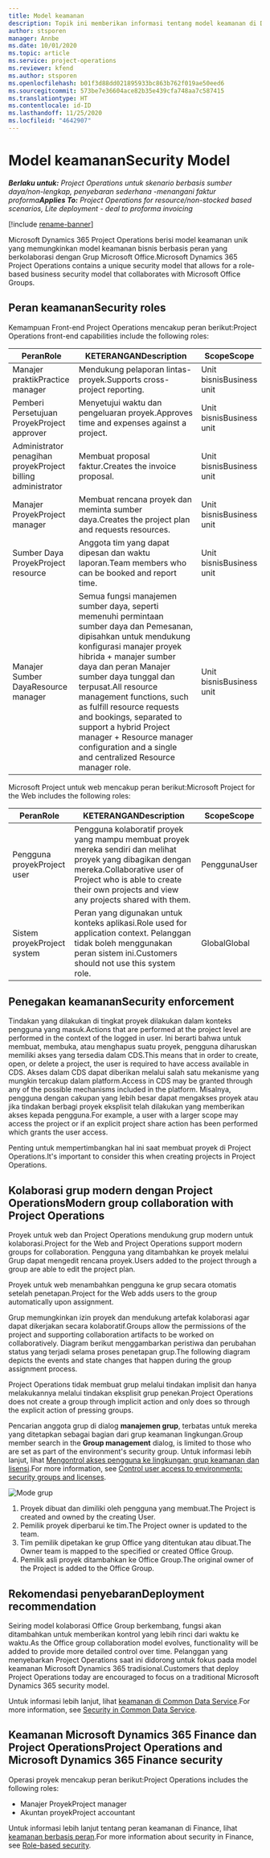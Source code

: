 ```yaml
---
title: Model keamanan
description: Topik ini memberikan informasi tentang model keamanan di Dynamics 365 Project Operations.
author: stsporen
manager: Annbe
ms.date: 10/01/2020
ms.topic: article
ms.service: project-operations
ms.reviewer: kfend
ms.author: stsporen
ms.openlocfilehash: b01f3d88dd021895933bc863b762f019ae50eed6
ms.sourcegitcommit: 573be7e36604ace82b35e439cfa748aa7c587415
ms.translationtype: HT
ms.contentlocale: id-ID
ms.lasthandoff: 11/25/2020
ms.locfileid: "4642907"
---
```

# <a name="security-model"></a><span data-ttu-id="e217d-103">Model keamanan</span><span class="sxs-lookup"><span data-stu-id="e217d-103">Security Model</span></span>

<span data-ttu-id="e217d-104">_**Berlaku untuk:** Project Operations untuk skenario berbasis sumber daya/non-lengkap, penyebaran sederhana -menangani faktur proforma_</span><span class="sxs-lookup"><span data-stu-id="e217d-104">_**Applies To:** Project Operations for resource/non-stocked based scenarios, Lite deployment - deal to proforma invoicing_</span></span>

[!include [rename-banner](~/includes/cc-data-platform-banner.md)]

<span data-ttu-id="e217d-105">Microsoft Dynamics 365 Project Operations berisi model keamanan unik yang memungkinkan model keamanan bisnis berbasis peran yang berkolaborasi dengan Grup Microsoft Office.</span><span class="sxs-lookup"><span data-stu-id="e217d-105">Microsoft Dynamics 365 Project Operations contains a unique security model that allows for a role-based business security model that collaborates with Microsoft Office Groups.</span></span> 


## <a name="security-roles"></a><span data-ttu-id="e217d-106">Peran keamanan</span><span class="sxs-lookup"><span data-stu-id="e217d-106">Security roles</span></span>
<span data-ttu-id="e217d-107">Kemampuan Front-end Project Operations mencakup peran berikut:</span><span class="sxs-lookup"><span data-stu-id="e217d-107">Project Operations front-end capabilities include the following roles:</span></span>

| <span data-ttu-id="e217d-108">Peran</span><span class="sxs-lookup"><span data-stu-id="e217d-108">Role</span></span>                          | <span data-ttu-id="e217d-109">KETERANGAN</span><span class="sxs-lookup"><span data-stu-id="e217d-109">Description</span></span>                                                                                                                                                                 | <span data-ttu-id="e217d-110">Scope</span><span class="sxs-lookup"><span data-stu-id="e217d-110">Scope</span></span> |
|-------------------------------|-----------------------------------------------------------------------------------------------------------------------------------------------------------------------------|------|
| <span data-ttu-id="e217d-111">Manajer praktik</span><span class="sxs-lookup"><span data-stu-id="e217d-111">Practice manager</span></span>              | <span data-ttu-id="e217d-112">Mendukung pelaporan lintas-proyek.</span><span class="sxs-lookup"><span data-stu-id="e217d-112">Supports cross-project reporting.</span></span>                                                                                                            | <span data-ttu-id="e217d-113">Unit bisnis</span><span class="sxs-lookup"><span data-stu-id="e217d-113">Business unit</span></span>              |
| <span data-ttu-id="e217d-114">Pemberi Persetujuan Proyek</span><span class="sxs-lookup"><span data-stu-id="e217d-114">Project approver</span></span>              | <span data-ttu-id="e217d-115">Menyetujui waktu dan pengeluaran proyek.</span><span class="sxs-lookup"><span data-stu-id="e217d-115">Approves time and expenses against a project.</span></span>                                                                                                                              | <span data-ttu-id="e217d-116">Unit bisnis</span><span class="sxs-lookup"><span data-stu-id="e217d-116">Business unit</span></span> |
| <span data-ttu-id="e217d-117">Administrator penagihan proyek</span><span class="sxs-lookup"><span data-stu-id="e217d-117">Project billing administrator</span></span> | <span data-ttu-id="e217d-118">Membuat proposal faktur.</span><span class="sxs-lookup"><span data-stu-id="e217d-118">Creates the invoice proposal.</span></span>                                                                                                                                                 | <span data-ttu-id="e217d-119">Unit bisnis</span><span class="sxs-lookup"><span data-stu-id="e217d-119">Business unit</span></span> |
| <span data-ttu-id="e217d-120">Manajer Proyek</span><span class="sxs-lookup"><span data-stu-id="e217d-120">Project manager</span></span>               | <span data-ttu-id="e217d-121">Membuat rencana proyek dan meminta sumber daya.</span><span class="sxs-lookup"><span data-stu-id="e217d-121">Creates the project plan and requests resources.</span></span>                                                                                                                              | <span data-ttu-id="e217d-122">Unit bisnis</span><span class="sxs-lookup"><span data-stu-id="e217d-122">Business unit</span></span> |
| <span data-ttu-id="e217d-123">Sumber Daya Proyek</span><span class="sxs-lookup"><span data-stu-id="e217d-123">Project resource</span></span>              | <span data-ttu-id="e217d-124">Anggota tim yang dapat dipesan dan waktu laporan.</span><span class="sxs-lookup"><span data-stu-id="e217d-124">Team members who can be booked and report time.</span></span>                                                                                                          | <span data-ttu-id="e217d-125">Unit bisnis</span><span class="sxs-lookup"><span data-stu-id="e217d-125">Business unit</span></span>|
| <span data-ttu-id="e217d-126">Manajer Sumber Daya</span><span class="sxs-lookup"><span data-stu-id="e217d-126">Resource manager</span></span>              | <span data-ttu-id="e217d-127">Semua fungsi manajemen sumber daya, seperti memenuhi permintaan sumber daya dan Pemesanan, dipisahkan untuk mendukung konfigurasi manajer proyek hibrida + manajer sumber daya dan peran Manajer sumber daya tunggal dan terpusat.</span><span class="sxs-lookup"><span data-stu-id="e217d-127">All resource management functions, such as fulfill resource requests and bookings, separated to support a hybrid Project manager + Resource manager configuration and a single and centralized Resource manager role.</span></span> | <span data-ttu-id="e217d-128">Unit bisnis</span><span class="sxs-lookup"><span data-stu-id="e217d-128">Business unit</span></span> |


<span data-ttu-id="e217d-129">Microsoft Project untuk web mencakup peran berikut:</span><span class="sxs-lookup"><span data-stu-id="e217d-129">Microsoft Project for the Web includes the following roles:</span></span>

| <span data-ttu-id="e217d-130">Peran</span><span class="sxs-lookup"><span data-stu-id="e217d-130">Role</span></span>           | <span data-ttu-id="e217d-131">KETERANGAN</span><span class="sxs-lookup"><span data-stu-id="e217d-131">Description</span></span>                                                                                                        | <span data-ttu-id="e217d-132">Scope</span><span class="sxs-lookup"><span data-stu-id="e217d-132">Scope</span></span>  |
|----------------|--------------------------------------------------------------------------------------------------------------------|--------|
| <span data-ttu-id="e217d-133">Pengguna proyek</span><span class="sxs-lookup"><span data-stu-id="e217d-133">Project user</span></span>   | <span data-ttu-id="e217d-134">Pengguna kolaboratif proyek yang mampu membuat proyek mereka sendiri dan melihat proyek yang dibagikan dengan mereka.</span><span class="sxs-lookup"><span data-stu-id="e217d-134">Collaborative user of Project   who is able to create their own projects and view any projects shared with   them.</span></span> | <span data-ttu-id="e217d-135">Pengguna</span><span class="sxs-lookup"><span data-stu-id="e217d-135">User</span></span>   |
| <span data-ttu-id="e217d-136">Sistem proyek</span><span class="sxs-lookup"><span data-stu-id="e217d-136">Project system</span></span> | <span data-ttu-id="e217d-137">Peran yang digunakan untuk konteks aplikasi.</span><span class="sxs-lookup"><span data-stu-id="e217d-137">Role used for application   context.</span></span> <span data-ttu-id="e217d-138">Pelanggan tidak boleh menggunakan peran sistem ini.</span><span class="sxs-lookup"><span data-stu-id="e217d-138">Customers should not use this system role.</span></span>                                    | <span data-ttu-id="e217d-139">Global</span><span class="sxs-lookup"><span data-stu-id="e217d-139">Global</span></span> |

## <a name="security-enforcement"></a><span data-ttu-id="e217d-140">Penegakan keamanan</span><span class="sxs-lookup"><span data-stu-id="e217d-140">Security enforcement</span></span>
<span data-ttu-id="e217d-141">Tindakan yang dilakukan di tingkat proyek dilakukan dalam konteks pengguna yang masuk.</span><span class="sxs-lookup"><span data-stu-id="e217d-141">Actions that are performed at the project level are performed in the context of the logged in user.</span></span> <span data-ttu-id="e217d-142">Ini berarti bahwa untuk membuat, membuka, atau menghapus suatu proyek, pengguna diharuskan memiliki akses yang tersedia dalam CDS.</span><span class="sxs-lookup"><span data-stu-id="e217d-142">This means that in order to create, open, or delete a project, the user is required to have access available in CDS.</span></span> <span data-ttu-id="e217d-143">Akses dalam CDS dapat diberikan melalui salah satu mekanisme yang mungkin tercakup dalam platform.</span><span class="sxs-lookup"><span data-stu-id="e217d-143">Access in CDS may be granted through any of the possible mechanisms included in the platform.</span></span> <span data-ttu-id="e217d-144">Misalnya, pengguna dengan cakupan yang lebih besar dapat mengakses proyek atau jika tindakan berbagi proyek eksplisit telah dilakukan yang memberikan akses kepada pengguna.</span><span class="sxs-lookup"><span data-stu-id="e217d-144">For example, a user with a larger scope may access the project or if an explicit project share action has been performed which grants the user access.</span></span>

<span data-ttu-id="e217d-145">Penting untuk mempertimbangkan hal ini saat membuat proyek di Project Operations.</span><span class="sxs-lookup"><span data-stu-id="e217d-145">It's important to consider this when creating projects in Project Operations.</span></span>

## <a name="modern-group-collaboration-with-project-operations"></a><span data-ttu-id="e217d-146">Kolaborasi grup modern dengan Project Operations</span><span class="sxs-lookup"><span data-stu-id="e217d-146">Modern group collaboration with Project Operations</span></span>
<span data-ttu-id="e217d-147">Proyek untuk web dan Project Operations mendukung grup modern untuk kolaborasi.</span><span class="sxs-lookup"><span data-stu-id="e217d-147">Project for the Web and Project Operations support modern groups for collaboration.</span></span> <span data-ttu-id="e217d-148">Pengguna yang ditambahkan ke proyek melalui Grup dapat mengedit rencana proyek.</span><span class="sxs-lookup"><span data-stu-id="e217d-148">Users added to the project through a group are able to edit the project plan.</span></span>

<span data-ttu-id="e217d-149">Proyek untuk web menambahkan pengguna ke grup secara otomatis setelah penetapan.</span><span class="sxs-lookup"><span data-stu-id="e217d-149">Project for the Web adds users to the group automatically upon assignment.</span></span>

<span data-ttu-id="e217d-150">Grup memungkinkan izin proyek dan mendukung artefak kolaborasi agar dapat dikerjakan secara kolaboratif.</span><span class="sxs-lookup"><span data-stu-id="e217d-150">Groups allow the permissions of the project and supporting collaboration artifacts to be worked on collaboratively.</span></span> <span data-ttu-id="e217d-151">Diagram berikut menggambarkan peristiwa dan perubahan status yang terjadi selama proses penetapan grup.</span><span class="sxs-lookup"><span data-stu-id="e217d-151">The following diagram depicts the events and state changes that happen during the group assignment process.</span></span>

<span data-ttu-id="e217d-152">Project Operations tidak membuat grup melalui tindakan implisit dan hanya melakukannya melalui tindakan eksplisit grup penekan.</span><span class="sxs-lookup"><span data-stu-id="e217d-152">Project Operations does not create a group through implicit action and only does so through the explicit action of pressing groups.</span></span>

<span data-ttu-id="e217d-153">Pencarian anggota grup di dialog **manajemen grup**, terbatas untuk mereka yang ditetapkan sebagai bagian dari grup keamanan lingkungan.</span><span class="sxs-lookup"><span data-stu-id="e217d-153">Group member search in the **Group management** dialog, is limited to those who are set as part of the environment's security group.</span></span> <span data-ttu-id="e217d-154">Untuk informasi lebih lanjut, lihat [Mengontrol akses pengguna ke lingkungan: grup keamanan dan lisensi](https://docs.microsoft.com/power-platform/admin/control-user-access).</span><span class="sxs-lookup"><span data-stu-id="e217d-154">For more information, see [Control user access to environments: security groups and licenses](https://docs.microsoft.com/power-platform/admin/control-user-access).</span></span>

![Mode grup](./media/groupsmode.png)

1. <span data-ttu-id="e217d-156">Proyek dibuat dan dimiliki oleh pengguna yang membuat.</span><span class="sxs-lookup"><span data-stu-id="e217d-156">The Project is created and owned by the creating User.</span></span>
2. <span data-ttu-id="e217d-157">Pemilik proyek diperbarui ke tim.</span><span class="sxs-lookup"><span data-stu-id="e217d-157">The Project owner is updated to the team.</span></span>
3. <span data-ttu-id="e217d-158">Tim pemilik dipetakan ke grup Office yang ditentukan atau dibuat.</span><span class="sxs-lookup"><span data-stu-id="e217d-158">The Owner team is mapped to the specified or created Office Group.</span></span>
4. <span data-ttu-id="e217d-159">Pemilik asli proyek ditambahkan ke Office Group.</span><span class="sxs-lookup"><span data-stu-id="e217d-159">The original owner of the Project is added to the Office Group.</span></span>

## <a name="deployment-recommendation"></a><span data-ttu-id="e217d-160">Rekomendasi penyebaran</span><span class="sxs-lookup"><span data-stu-id="e217d-160">Deployment recommendation</span></span>
<span data-ttu-id="e217d-161">Seiring model kolaborasi Office Group berkembang, fungsi akan ditambahkan untuk memberikan kontrol yang lebih rinci dari waktu ke waktu.</span><span class="sxs-lookup"><span data-stu-id="e217d-161">As the Office group collaboration model evolves, functionality will be added to provide more detailed control over time.</span></span> <span data-ttu-id="e217d-162">Pelanggan yang menyebarkan Project Operations saat ini didorong untuk fokus pada model keamanan Microsoft Dynamics 365 tradisional.</span><span class="sxs-lookup"><span data-stu-id="e217d-162">Customers that deploy Project Operations today are encouraged to focus on a traditional Microsoft Dynamics 365 security model.</span></span>

<span data-ttu-id="e217d-163">Untuk informasi lebih lanjut, lihat [keamanan di Common Data Service](https://docs.microsoft.com/power-platform/admin/wp-security).</span><span class="sxs-lookup"><span data-stu-id="e217d-163">For more information, see [Security in Common Data Service](https://docs.microsoft.com/power-platform/admin/wp-security).</span></span>

## <a name="project-operations-and-microsoft-dynamics-365-finance-security"></a><span data-ttu-id="e217d-164">Keamanan Microsoft Dynamics 365 Finance dan Project Operations</span><span class="sxs-lookup"><span data-stu-id="e217d-164">Project Operations and Microsoft Dynamics 365 Finance security</span></span>
<span data-ttu-id="e217d-165">Operasi proyek mencakup peran berikut:</span><span class="sxs-lookup"><span data-stu-id="e217d-165">Project Operations includes the following roles:</span></span>

- <span data-ttu-id="e217d-166">Manajer Proyek</span><span class="sxs-lookup"><span data-stu-id="e217d-166">Project manager</span></span>
- <span data-ttu-id="e217d-167">Akuntan proyek</span><span class="sxs-lookup"><span data-stu-id="e217d-167">Project accountant</span></span>

<span data-ttu-id="e217d-168">Untuk informasi lebih lanjut tentang peran keamanan di Finance, lihat [keamanan berbasis peran](https://docs.microsoft.com/dynamics365/fin-ops-core/dev-itpro/sysadmin/role-based-security).</span><span class="sxs-lookup"><span data-stu-id="e217d-168">For more information about security in Finance, see [Role-based security](https://docs.microsoft.com/dynamics365/fin-ops-core/dev-itpro/sysadmin/role-based-security).</span></span>


